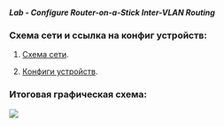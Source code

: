 ##### Lab - Configure Router-on-a-Stick Inter-VLAN Routing 

 ### Схема сети и ссылка на конфиг устройств:
   
1. [Схема сети](lab01-vlan.png).   

2. [Конфиги устройств](configs/).


###  Итоговая графическая схема:

![][def]

[def]: ip-addresses.png